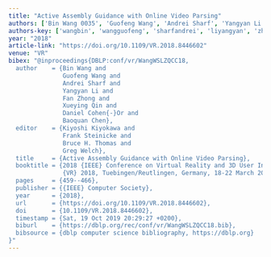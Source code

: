 ```yaml
---
title: "Active Assembly Guidance with Online Video Parsing"
authors: ['Bin Wang 0035', 'Guofeng Wang', 'Andrei Sharf', 'Yangyan Li', 'Fan Zhong', 'Xueying Qin', 'Daniel Cohen-Or', 'Baoquan Chen']
authors-key: ['wangbin', 'wangguofeng', 'sharfandrei', 'liyangyan', 'zhongfan', 'qinxueying', 'cohenordaniel', 'chenbaoquan']
year: "2018"
article-link: "https://doi.org/10.1109/VR.2018.8446602"
venue: "VR"
bibex: "@inproceedings{DBLP:conf/vr/WangWSLZQCC18,
  author    = {Bin Wang and
               Guofeng Wang and
               Andrei Sharf and
               Yangyan Li and
               Fan Zhong and
               Xueying Qin and
               Daniel Cohen{-}Or and
               Baoquan Chen},
  editor    = {Kiyoshi Kiyokawa and
               Frank Steinicke and
               Bruce H. Thomas and
               Greg Welch},
  title     = {Active Assembly Guidance with Online Video Parsing},
  booktitle = {2018 {IEEE} Conference on Virtual Reality and 3D User Interfaces,
               {VR} 2018, Tuebingen/Reutlingen, Germany, 18-22 March 2018},
  pages     = {459--466},
  publisher = {{IEEE} Computer Society},
  year      = {2018},
  url       = {https://doi.org/10.1109/VR.2018.8446602},
  doi       = {10.1109/VR.2018.8446602},
  timestamp = {Sat, 19 Oct 2019 20:29:27 +0200},
  biburl    = {https://dblp.org/rec/conf/vr/WangWSLZQCC18.bib},
  bibsource = {dblp computer science bibliography, https://dblp.org}
}"
---
```

